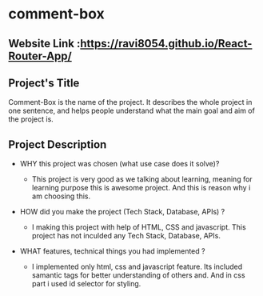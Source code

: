# comment-box

## Website Link :https://ravi8054.github.io/React-Router-App/

 ## Project's Title
Comment-Box is the name of the project. It describes the whole project in one sentence, and helps people understand what the main goal and aim of the project is.

## Project Description

 - WHY this project was chosen (what use case does it solve)?
   - This project is very good as we talking about learning, meaning for learning purpose this is awesome project. And this is reason why i am choosing this.

 - HOW did you make the project (Tech Stack, Database, APIs) ?
   - I making this project with help of HTML, CSS and javascript. This project has not inculded any Tech Stack, Database, APIs.

 - WHAT features, technical things you had implemented ?
   - I implemented only html, css and javascript feature. Its included samantic tags for better understanding of others and. And in css part i used id selector for styling.

